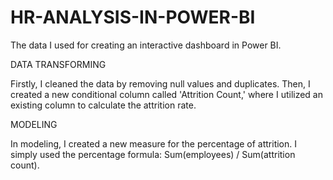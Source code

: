 # HR-ANALYSIS-IN-POWER-BI
The data I used for creating an interactive dashboard in Power BI.

DATA TRANSFORMING

Firstly, I cleaned the data by removing null values and duplicates. Then, I created a new conditional column called 'Attrition Count,' where I utilized an existing column to calculate the attrition rate.

MODELING

In modeling, I created a new measure for the percentage of attrition. I simply used the percentage formula: Sum(employees) / Sum(attrition count).
